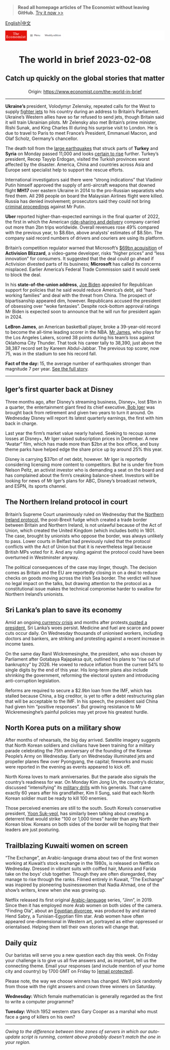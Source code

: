 > **Read all homepage articles of The Economist without leaving GitHub.** [Try it now >>](https://arielherself.github.io/te)

[English](https://github.com/arielherself/espresso/blob/main/README.md)|[中文](https://github-com.translate.goog/arielherself/espresso/blob/main/README.md?_x_tr_sl=en&_x_tr_tl=zh-CN&_x_tr_hl=zh-CN&_x_tr_pto=wapp)



![The Economist](menubar.png)

# <p align="center">The world in brief 2023-02-08</p>

## <p align="center">Catch up quickly on the global stories that matter</p>

<p align="center">Origin: <a href="https://www.economist.com/the-world-in-brief">https://www.economist.com/the-world-in-brief</a><hr>

<strong>Ukraine’s </strong>president, Volodymyr Zelensky, repeated calls for the West to supply [fighter jets](https://www.economist.com/the-economist-explains/2023/02/01/why-does-ukraine-want-western-jets-and-will-it-get-them) to his country during an address to Britain’s Parliament. Ukraine’s Western allies have so far refused to send jets, though Britain said it will train Ukrainian pilots. Mr Zelensky also met Britain’s prime minister, Rishi Sunak, and King Charles III during his surprise visit to London. He is due to travel to Paris to meet France’s President, Emmanuel Macron, and Olaf Scholz, Germany’s chancellor<em>.</em>

The death toll from the [large earthquakes](https://www.economist.com/international/2023/02/06/massive-earthquakes-in-turkey-and-northern-syria-kill-thousands) that struck parts of <strong>Turkey</strong> and <strong>Syria</strong> on Monday passed 11,000 and looks [certain to rise](https://www.economist.com/europe/2023/02/07/the-scale-of-the-disaster-in-turkey-and-syria-keeps-growing) further. Turkey’s president, Recep Tayyip Erdogan, visited the Turkish provinces worst affected by the disaster. America, China and countries across Asia and Europe sent specialist help to support the rescue efforts.

International investigators said there were “strong indications” that Vladimir Putin himself approved the supply of anti-aircraft weapons that downed flight <strong>MH17 </strong>over eastern Ukraine in 2014 to the pro-Russian separatists who fired them. All 298 people on board the Malaysian Airlines flight were killed. Russia has denied involvement; prosecutors said they could not bring [criminal proceedings](https://www.economist.com/europe/2020/03/08/the-dutch-put-four-men-on-trial-for-shooting-down-flight-mh17) against Mr Putin.

<strong>Uber </strong>reported higher-than-expected earnings in the final quarter of 2022, the first in which the American [ride-sharing and delivery](https://www.economist.com/business/uber-doordash-and-similar-firms-cant-defy-the-laws-of-capitalism-after-all/21806198) company carried out more than 2bn trips worldwide. Overall revenues rose 49% compared with the previous year, to $8.6bn, above analysts’ estimates of $8.5bn. The company said record numbers of drivers and couriers are using its platform.

Britain’s competition regulator warned that Microsoft’s [$69bn acquisition](https://www.economist.com/business/why-microsoft-is-splashing-69bn-on-video-games/21807242) of <strong>Activision Blizzard</strong>, a video-game developer, risks “higher prices” and “less innovation” for consumers. It suggested that the deal could go ahead if Activision divested parts of its business; <strong>Microsoft</strong> has called its concerns misplaced. Earlier America’s Federal Trade Commission said it would seek to block the deal.

In his <strong>state-of-the-union address</strong>, [Joe Biden](https://www.economist.com/united-states/2023/02/08/history-may-yet-judge-joe-bidens-presidency-as-transformational) appealed for Republican support for policies that he said would reduce America’s debt, aid “hard-working families” and deal with the threat from China. The prospect of bipartisanship appeared dim, however. Republicans accused the president of obsessing over “woke fantasies”. Despite rock-bottom approval ratings Mr Biden is expected soon to announce that he will run for president again in 2024.

<strong>LeBron James</strong>, an American basketball player, broke a 39-year-old record to become the all-time leading scorer in the NBA. [Mr James](https://www.economist.com/game-theory/2017/06/08/lebron-james-has-provided-a-lift-to-small-businesses), who plays for the Los Angeles Lakers, scored 38 points during his team’s loss against Oklahoma City Thunder. That took his career tally to 38,390, just above the 38,387 record set by Kareem Abdul-Jabbar. The previous top scorer, now 75, was in the stadium to see his record fall. 

<strong>Fact of the day: </strong>15, the average number of earthquakes stronger than magnitude 7 per year. [See the full story](https://www.economist.com/the-economist-explains/2023/02/06/what-made-the-earthquake-in-turkey-and-syria-so-deadly). 

----------

## Iger’s first quarter back at Disney

Three months ago, after Disney’s streaming business, Disney+, lost $1bn in a quarter, the entertainment giant fired its chief executive.[ Bob Iger](https://www.economist.com/leaders/2022/11/21/disney-brings-back-a-star-of-the-past-but-its-real-problem-is-the-script) was brought back from retirement and given two years to turn it around. On Wednesday Disney will report its latest quarterly earnings, the first with him back in charge. 

Last year the firm’s market value nearly halved. Seeking to recoup some losses at Disney+, Mr Iger raised subscription prices in December. A new “Avatar” film, which has made more than $2bn at the box office, and busy theme parks have helped edge the share price up by around 25% this year.

Disney is carrying $37bn of net debt, however. Mr Iger is reportedly considering licensing more content to competitors. But he is under fire from Nelson Peltz, an activist investor who is demanding a seat on the board and has complained about the firm’s creaking balance-sheet. Investors will be looking for news of Mr Iger’s plans for ABC, Disney’s broadcast network, and ESPN, its sports channel.

## The Northern Ireland protocol in court

Britain’s Supreme Court unanimously ruled on Wednesday that the [Northern Ireland protocol](https://www.economist.com/leaders/2022/06/14/britains-bill-to-rip-up-the-northern-ireland-protocol-is-a-terrible-idea), the post-Brexit fudge which created a trade border between Britain and Northern Ireland, is not unlawful because of the Act of Union, which created the United Kingdom (which includes both) in 1801. The case, brought by unionists who oppose the border, was always unlikely to pass. Lower courts in Belfast had previously ruled that the protocol conflicts with the Act of Union but that it is nevertheless legal because British MPs voted for it. And any ruling against the protocol could have been overturned in Westminster anyway.

The political consequences of the case may linger, though. The decision comes as Britain and the EU are reportedly closing in on a deal to reduce checks on goods moving across the Irish Sea border. The verdict will have no legal impact on the talks, but drawing attention to the protocol as a constitutional issue makes the technical compromise harder to swallow for Northern Ireland’s unionists.

## Sri Lanka’s plan to save its economy

Amid an ongoing[ currency crisis](https://www.economist.com/the-economist-explains/2022/07/19/why-is-sri-lanka-in-turmoil) and months after protests[ ousted a president](https://www.economist.com/asia/2022/07/13/sri-lankas-president-flees-leaving-the-country-in-chaos), Sri Lanka’s woes persist. Medicine and fuel are scarce and power cuts occur daily. On Wednesday thousands of unionised workers, including doctors and bankers, are striking and protesting against a recent increase in income taxes.

On the same day Ranil Wickremesinghe, the president, who was chosen by Parliament after Gotabaya Rajapaksa quit, outlined his plans to “rise out of bankruptcy” by 2026. He vowed to reduce inflation from the current 54% to single digits by the end of this year. His long-term plans also include shrinking the government, reforming the electoral system and introducing anti-corruption legislation.

Reforms are required to secure a $2.9bn loan from the IMF, which has stalled because China, a big creditor, is yet to offer a debt restructuring plan that will be acceptable to the IMF. In his speech, the president said China had given him “positive responses”. But growing resistance to Mr Wickremesinghe’s painful policies may yet prove his greatest hurdle.

## North Korea puts on a military show

After months of rehearsals, the big day arrived. Satellite imagery suggests that North Korean soldiers and civilians have been training for a military parade celebrating the 75th anniversary of the founding of the Korean People’s Army on Wednesday. Early on Wednesday illuminated jets and propeller planes flew over Pyongyang, the capital; fireworks and music were reported in the evening as events appeared to kick off.

North Korea loves to mark anniversaries. But the parade also signals the country’s readiness for war. On Monday Kim Jong Un, the country’s dictator, discussed “intensifying” its [military drills](https://www.economist.com/asia/2022/10/18/north-korea-is-preparing-for-another-nuclear-test-or-many) with his generals. That came exactly 60 years after his grandfather, Kim Il Sung, said that each North Korean soldier must be ready to kill 100 enemies. 

Those perceived enemies are still to the south. South Korea’s conservative president, [Yoon Suk-yeol](https://www.economist.com/asia/2023/01/19/why-south-korea-is-talking-about-getting-its-own-nukes), has similarly been talking about creating a deterrent that would strike “100 or 1,000 times” harder than any North Korean blow. Koreans on both sides of the border will be hoping that their leaders are just posturing.

## Trailblazing ​​Kuwaiti women on screen

“The Exchange”, an Arabic-language drama about two of the first women working at Kuwait’s stock exchange in the 1980s, is released on Netflix on Wednesday. Dressed in vibrant suits with coiffed hair, Munira and Farida take on the boys’ club together. Though they are often disregarded, they manage to rise through the ranks. Filmed entirely in Kuwait, “The Exchange” was inspired by pioneering businesswomen that Nadia Ahmad, one of the show’s writers, knew when she was growing up.

Netflix released its first original [Arabic-language](https://www.economist.com/books-and-arts/2021/10/23/streaming-services-are-helping-arab-producers-liven-up-television) series, “Jinn”, in 2019. Since then it has employed more Arab women on both sides of the camera. “Finding Ola”, about an [Egyptian divorcee](https://www.economist.com/middle-east-and-africa/2022/09/15/arabs-are-divorcing-more-often), was produced by and starred Hend Sabry, a Tunisian-Egyptian film star. Arab women have often appeared one-dimensional in Western art, portrayed as either oppressed or orientalised. Helping them tell their own stories will change that.

## Daily quiz

Our baristas will serve you a new question each day this week. On Friday your challenge is to give us all five answers and, as important, tell us the connecting theme. Email your responses (and include mention of your home city and country) by 1700 GMT on Friday to [<span class="__cf_email__" data-cfemail="cb9abea2b18eb8bbb9aeb8b8a48baea8a4a5a4a6a2b8bfe5a8a4a6">[email&#160;protected]</span>](https://mail.google.com/mail/?view=cm&amp;fs=1&amp;tf=1&amp;to=QuizEspresso@economist.com). 

Please note, the way we choose winners has changed. We’ll pick randomly from those with the right answers and crown three winners on Saturday.

<strong>Wednesday: </strong>Which female mathematician is generally regarded as the first to write a computer programme?

<strong>Tuesday: </strong>Which 1952 western stars Gary Cooper as a marshal who must face a gang of killers on his own?

----------

*Owing to the difference between time zones of servers in which our auto-update script is running, content above probably doesn't match the one in your region.*

